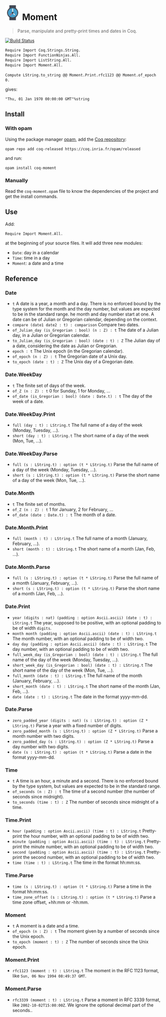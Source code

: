 # ![Logo](https://raw.githubusercontent.com/clarus/icons/master/watch-48.png) Moment
> Parse, manipulate and pretty-print times and dates in Coq.

[![Build Status](https://travis-ci.com/clarus/coq-moment.svg?branch=master)](https://travis-ci.com/clarus/coq-moment)

    Require Import Coq.Strings.String.
    Require Import FunctionNinjas.All.
    Require Import ListString.All.
    Require Import Moment.All.

    Compute LString.to_string @@ Moment.Print.rfc1123 @@ Moment.of_epoch 0.

gives:
    
    "Thu, 01 Jan 1970 00:00:00 GMT"%string

## Install
### With opam
Using the package manager [opam](https://opam.ocaml.org/), add the [Coq repository](https://github.com/coq/opam-coq-archive):

    opam repo add coq-released https://coq.inria.fr/opam/released

and run:

    opam install coq-moment

### Manually
Read the `coq-moment.opam` file to know the dependencies of the project and get the install commands.

## Use
Add:

    Require Import Moment.All.

at the beginning of your source files. It will add three new modules:
* `Date`: day in a calendar
* `Time`: time in a day
* `Moment`: a date and a time

## Reference
### Date
* `t` A date is a year, a month and a day. There is no enforced bound by the type system for the month and the day number, but values are expected to be in the standard range.  he month and day number start at one. A date can be of Julian or Gregorian calendar, depending on the context.
* `compare (date1 date2 : t) : comparison` Compare two dates.
* `of_Julian_day (is_Gregorian : bool) (n : Z) : t` The date of a Julian day, in a Julian or Gregorian calendar.
* `to_Julian_day (is_Gregorian : bool) (date : t) : Z` The Julian day of a date, considering the date as Julian or Gregorian.
* `epoch : t` The Unix epoch (in the Gregorian calendar).
* `of_epoch (n : Z) : t` The Gregorian date of a Unix day.
* `to_epoch (date : t) : Z` The Unix day of a Gregorian date.

### Date.WeekDay
* `t` The finite set of days of the week.
* `of_Z (n : Z) : t` 0 for Sunday, 1 for Monday, ...
* `of_date (is_Gregorian : bool) (date : Date.t) : t` The day of the week of a date.

### Date.WeekDay.Print
* `full (day : t) : LString.t` The full name of a day of the week (Monday, Tuesday, ...).
* `short (day : t) : LString.t` The short name of a day of the week (Mon, Tue, ...).

### Date.WeekDay.Parse
* `full (s : LString.t) : option (t * LString.t)` Parse the full name of a day of the week (Monday, Tuesday, ...).
* `short (s : LString.t) : option (t * LString.t)` Parse the short name of a day of the week (Mon, Tue, ...).

### Date.Month
* `t` The finite set of months.
* `of_Z (n : Z) : t` 1 for January, 2 for February, ...
* `of_date (date : Date.t) : t` The month of a date.

### Date.Month.Print
* `full (month : t) : LString.t` The full name of a month (January, February, ...).
* `short (month : t) : LString.t` The short name of a month (Jan, Feb, ...).

### Date.Month.Parse
* `full (s : LString.t) : option (t * LString.t)` Parse the full name of a month (January, February, ...).
* `short (s : LString.t) : option (t * LString.t)` Parse the short name of a month (Jan, Feb, ...).

### Date.Print
* `year (digits : nat) (padding : option Ascii.ascii) (date : t) : LString.t` The year, supposed to be positive, with an optional padding to be of width `digits`.
* `month month (padding : option Ascii.ascii) (date : t) : LString.t` The month number, with an optional padding to be of width two.
* `day day (padding : option Ascii.ascii) (date : t) : LString.t` The day number, with an optional padding to be of width two.
* `full_week_day (is_Gregorian : bool) (date : t) : LString.t` The full name of the day of the week (Monday, Tuesday, ...).
* `short_week_day (is_Gregorian : bool) (date : t) : LString.t` The short name of the day of the week (Mon, Tue, ...).
* `full_month (date : t) : LString.t` The full name of the month (January, February, ...).
* `short_month (date : t) : LString.t` The short name of the month (Jan, Feb, ...).
* `date (date : t) : LString.t` The date in the format yyyy-mm-dd.

### Date.Parse
* `zero_padded_year (digits : nat) (s : LString.t) : option (Z * LString.t)` Parse a year with a fixed number of digits.
* `zero_padded_month (s : LString.t) : option (Z * LString.t)` Parse a month number with two digits.
* `zero_padded_day (s : LString.t) : option (Z * LString.t)` Parse a day number with two digits.
* `date (s : LString.t) : option (t * LString.t)` Parse a date in the format yyyy-mm-dd.

### Time
* `t` A time is an hour, a minute and a second. There is no enforced bound by the type system, but values are expected to be in the standard range.
* `of_seconds (n : Z) : t` The time of a second number (the number of seconds since midnight).
* `to_seconds (time : t) : Z` The number of seconds since midnight of a time.

### Time.Print
* `hour (padding : option Ascii.ascii) (time : t) : LString.t` Pretty-print the hour number, with an optional padding to be of width two.
* `minute (padding : option Ascii.ascii) (time : t) : LString.t` Pretty-print the minute number, with an optional padding to be of width two.
* `second (padding : option Ascii.ascii) (time : t) : LString.t` Pretty-print the second number, with an optional padding to be of width two.
* `time (time : t) : LString.t` The time in the format hh:mm:ss.

### Time.Parse
* `time (s : LString.t) : option (t * LString.t)` Parse a time in the format hh:mm:ss.
* `time_zone_offset (s : LString.t) : option (t * LString.t)` Parse a time zone offset, +hh:mm or -hh:mm.

### Moment
* `t` A moment is a date and a time.
* `of_epoch (n : Z) : t` The moment given by a number of seconds since the Unix epoch.
* `to_epoch (moment : t) : Z` The number of seconds since the Unix epoch.

### Moment.Print
* `rfc1123 (moment : t) : LString.t` The moment in the RFC 1123 format, like `Sun, 06 Nov 1994 08:49:37 GMT`.

### Moment.Parse
* `rfc3339 (moment : t) : LString.t` Parse a moment in RFC 3339 format, like `2002-10-02T15:00:00Z`. We ignore the optional decimal part of the seconds..
